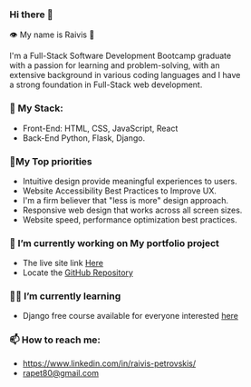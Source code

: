 ### Hi there 👋
:eye: My name is Raivis 🧔

I'm a Full-Stack Software Development Bootcamp graduate\
with a passion for learning and problem-solving, with an\
extensive background in various coding languages and I have\
a strong foundation in Full-Stack web development.
### :abacus: My Stack: 
- Front-End: HTML, CSS, JavaScript, React 
- Back-End Python, Flask, Django.

### 📝My Top priorities
- Intuitive design provide meaningful experiences to users.
- Website Accessibility Best Practices to Improve UX.
- I'm a firm believer that "less is more" design approach.
- Responsive web design that works across all screen sizes.
- Website speed, performance optimization best practices.

### 🔭 I’m currently working on My portfolio project
  - The live site link [Here](https://raivis80.github.io/My-Portfolio/)
  - Locate the [GitHub Repository](https://github.com/Raivis80/My-Portfolio)
### 🧑‍🎓 I’m currently learning
  - Django free course available for everyone interested [here](https://www.dj4e.com/)
### 📫 How to reach me:
   - https://www.linkedin.com/in/raivis-petrovskis/
   - rapet80@gmail.com


